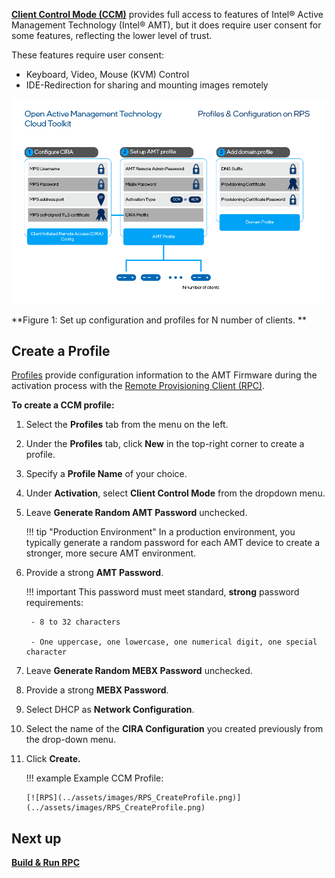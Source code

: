 [**Client Control Mode (CCM)**](../Glossary.md#c) provides full access to features of Intel® Active Management Technology (Intel® AMT), but it does require user consent for some features, reflecting the lower level of trust.

These features require user consent:

- Keyboard, Video, Mouse (KVM) Control
- IDE-Redirection for sharing and mounting images remotely

![assets/images/Profiles.png](../assets/images/Profiles.png)

**Figure 1: Set up configuration and profiles for N number of clients. **

## Create a Profile

[Profiles](../Glossary.md#p) provide configuration information to the AMT Firmware during the activation process with the [Remote Provisioning Client (RPC)](../Glossary.md#r).

**To create a CCM profile:**

1. Select the **Profiles** tab from the menu on the left.

2. Under the **Profiles** tab, click **New** in the top-right corner to create a profile.

3. Specify a **Profile Name** of your choice.

4. Under **Activation**, select **Client Control Mode** from the dropdown menu.

5. Leave **Generate Random AMT Password** unchecked.
   
    !!! tip "Production Environment"
        In a production environment, you typically generate a random password for each AMT device to create a stronger, more secure AMT environment.

6. Provide a strong **AMT Password**.

    !!! important
        This password must meet standard, **strong** password requirements:

        - 8 to 32 characters

        - One uppercase, one lowercase, one numerical digit, one special character

7. Leave **Generate Random MEBX Password** unchecked.
   
8. Provide a strong **MEBX Password**.

9. Select DHCP as **Network Configuration**.

10. Select the name of the **CIRA Configuration** you created previously from the drop-down menu.

11. Click **Create.**

    !!! example
        Example CCM Profile:

        [![RPS](../assets/images/RPS_CreateProfile.png)](../assets/images/RPS_CreateProfile.png)

## Next up
**[Build & Run RPC](buildRPC.md)**

